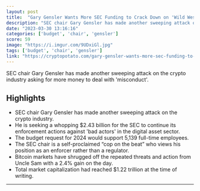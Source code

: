 ```yaml
---
layout: post
title:  "Gary Gensler Wants More SEC Funding to Crack Down on 'Wild West' Crypto"
description: "SEC chair Gary Gensler has made another sweeping attack on the crypto industry asking for more money to deal with 'misconduct'."
date: "2023-03-30 13:16:16"
categories: ['budget', 'chair', 'gensler']
score: 59
image: "https://i.imgur.com/9UDxiGl.jpg"
tags: ['budget', 'chair', 'gensler']
link: "https://cryptopotato.com/gary-gensler-wants-more-sec-funding-to-crack-down-on-wild-west-crypto/"
---
```


SEC chair Gary Gensler has made another sweeping attack on the crypto industry asking for more money to deal with 'misconduct'.

## Highlights

- SEC chair Gary Gensler has made another sweeping attack on the crypto industry.
- He is seeking a whopping $2.43 billion for the SEC to continue its enforcement actions against 'bad actors' in the digital asset sector.
- The budget request for 2024 would support 5,139 full-time employees.
- The SEC chair is a self-proclaimed “cop on the beat” who views his position as an enforcer rather than a regulator.
- Bitcoin markets have shrugged off the repeated threats and action from Uncle Sam with a 2.4% gain on the day.
- Total market capitalization had reached $1.22 trillion at the time of writing.

---
